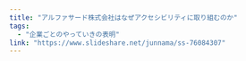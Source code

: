 ```yaml
---
title: "アルファサード株式会社はなぜアクセシビリティに取り組むのか"
tags:
  - "企業ごとのやっていきの表明"
link: "https://www.slideshare.net/junnama/ss-76084307"
---
```

